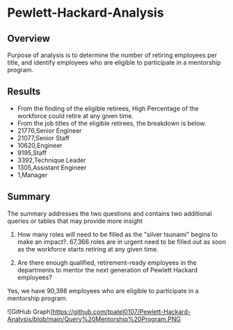 # Pewlett-Hackard-Analysis
 ## Overview ##
   Purpose of analysis is to determine the number of retiring employees per title, and identify employees who are eligible to participate in a mentorship program. 

## Results ##

* From the finding of the eligible retirees, High Percentage of the workforce could retire at any given time.
* From the job titles of the eligible retirees, the breakdown is below.
* 21776,Senior Engineer
* 21077,Senior Staff
* 10620,Engineer
* 9195,Staff
* 3392,Technique Leader
* 1305,Assistant Engineer
* 1,Manager

## Summary ##
The summary addresses the two questions and contains two additional queries or tables that may provide more insight
1) How many roles will need to be filled as the "silver tsunami" begins to make an impact?.
67,366 roles are in urgent need to be filled out as soon as the workforce starts retiring at any given time.

2) Are there enough qualified, retirement-ready employees in the departments to mentor the next generation of Pewlett Hackard employees?

Yes, we have 90,398  employees who are eligible to participate in a mentorship program.


![GitHub Graph]https://github.com/tpatel0107/Pewlett-Hackard-Analysis/blob/main/Query%20Mentorship%20Program.PNG

